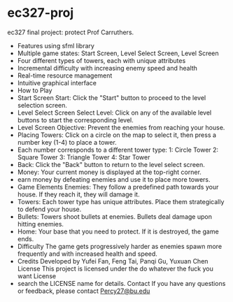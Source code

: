 # ec327-proj
ec327 final project: protect Prof Carruthers. 
- Features using sfml library
- Multiple game states: Start Screen, Level Select Screen, Level Screen
- Four different types of towers, each with unique attributes
- Incremental difficulty with increasing enemy speed and health
- Real-time resource management
- Intuitive graphical interface
- How to Play
- Start Screen Start: Click the "Start" button to proceed to the level selection screen.
- Level Select Screen Select Level: Click on any of the available level buttons to start the corresponding level. 
- Level Screen Objective: Prevent the enemies from reaching your house. 
- Placing Towers: Click on a circle on the map to select it, then press a number key (1-4) to place a tower. 
- Each number corresponds to a different tower type: 
1: Circle Tower 
2: Square Tower
3: Triangle Tower 
4: Star Tower 
- Back: Click the "Back" button to return to the level select screen.
- Money: Your current money is displayed at the top-right corner. 
- earn money by defeating enemies and use it to place more towers. 
- Game Elements Enemies: They follow a predefined path towards your house. If they reach it, they will damage it. 
- Towers: Each tower type has unique attributes. Place them strategically to defend your house. 
- Bullets: Towers shoot bullets at enemies. Bullets deal damage upon hitting enemies. 
- Home: Your base that you need to protect. If it is destroyed, the game ends. 
- Difficulty The game gets progressively harder as enemies spawn more frequently and with increased health and speed. 
- Credits Developed by  Yufei Fan, Feng Tai, Panqi Gu, Yuxuan Chen License This project is licensed under the do whatever the fuck you want License
- search the LICENSE name for details. Contact If you have any questions or feedback, please contact Percy27@bu.edu
